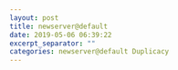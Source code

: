 ```yaml
---
layout: post
title: newserver@default
date: 2019-05-06 06:39:22
excerpt_separator: ""
categories: newserver@default Duplicacy
---
```

```

```
